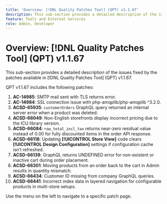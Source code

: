 ```yaml
---
title: 'Overview: [!DNL Quality Patches Tool] (QPT) v1.1.67'
description: This sub-section provides a detailed description of the issues fixed by the patches available in [!DNL Quality Patches Tool] (QPT) v1.1.67.
feature: Tools and External Services
role: Admin, Developer
---
```

# Overview: [!DNL Quality Patches Tool] (QPT) v1.1.67

This sub-section provides a detailed description of the issues fixed by the patches available in [!DNL Quality Patches Tool] (QPT) v1.1.67.

QPT v1.1.67 includes the following patches:
1. **AC-14985**: SMTP mail sent with TLS returns error.
1. **AC-14984**: SSL connection issue with php-amqplib/php-amqplib ^3.2.0.
1. **ACSD-65935**: `customerOrders` GraphQL query returned an internal server error when a product was deleted.
1. **ACSD-66049**: Non-English storefronts display incorrect pricing due to the ICU library version.
1. **ACSD-66084**: `row_total_incl_tax` returns near-zero residual value instead of 0.00 for fully discounted items in the order API response.
1. **ACSD-66118**: Updating **[!UICONTROL Store View]** code clears **[!UICONTROL Design Configuration]** settings if configuration cache isn’t refreshed.
1. **ACSD-66139**: GraphQL returns UNDEFINED error for non-existent or inactive cart during order placement.
1. **ACSD-66301**: Moving products from an order back to the cart in Admin results in quantity mismatch.
1. **ACSD-66434**: Customer ID missing from company GraphQL queries.
1. **ACSD-66441**: Incorrect index data in layered navigation for configurable products in multi-store setups.

Use the menu on the left to navigate to a specific patch page.
